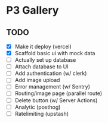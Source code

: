 # P3 Gallery

## TODO

- [x] Make it deploy (vercel)
- [x] Scaffold basic ui with mock data
- [ ] Actually set up database
- [ ] Attach database to UI
- [ ] Add authentication (w/ clerk)
- [ ] Add image upload
- [ ] Error management (w/ Sentry)
- [ ] Routing/image page (parallel route)
- [ ] Delete button (w/ Server Actions)
- [ ] Analytic (posthog)
- [ ] Ratelimiting (upstash)
